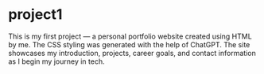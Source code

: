 # project1
This is my first project — a personal portfolio website created using HTML by me. The CSS styling was generated with the help of ChatGPT.  The site showcases my introduction, projects, career goals, and contact information as I begin my journey in tech.
